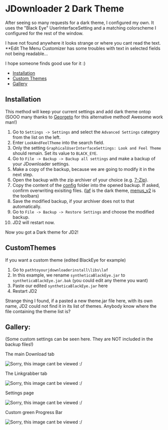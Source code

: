 # JDownloader 2 Dark Theme
After seeing so many requests for a dark theme, I configured my own. 
It uses the "Black Eye" UserInterfaceSetting and a matching colorscheme I configured for the rest of the window. 

I have not found anywhere it looks strange or where you cant read the text. **Edit The Menu Customizer has some troubles with text in selected fields not being readable...

I hope someone finds good use for it :)

- [Installation](#installation)
- [Custom Themes](#customthemes)
- [Gallery](#gallery)

## Installation
This method will keep your current settings and add dark theme ontop
(SOOO many thanks to [Georgeto](https://github.com/Georgeto) for this alternative method! Awesome work man!)
1. Go to `Settings -> Settings` and select the `Advanced Settings` category from the list on the left.
2. Enter `LookAndFeelTheme` into the search field.
3. Only the setting `GraphicalUserInterfaceSettings: Look and Feel Theme` should remain. Set its value to `BLACK_EYE`.
4. Go to `File -> Backup -> Backup all settings` and make a backup of your JDownloader settings.
5. Make a copy of the backup, because we are going to modify it in the next step.
6. Open the backup with the zip archiver of your choice (e.g. [7-Zip](https://www.7-zip.org/)).
7. Copy the content of the [config](config/) folder into the opened backup. If asked, confirm overwriting exisiting files. ([laf](https://github.com/Vinylwalk3r/JDownloader-2-Dark-Theme/tree/master/config/cfg/laf) is the dark theme, [menus_v2](https://github.com/Vinylwalk3r/JDownloader-2-Dark-Theme/tree/master/config/cfg/menus_v2) is the toolbars) 
8. Save the modified backup, if your archiver does not to that automatically.
9. Go to `File -> Backup -> Restore Settings` and choose the modified backup.
10. JD2 will restart now.

Now you got a Dark theme for JD2!

## CustomThemes

If you want a custom theme (edited BlackEye for example)
1. Go to `pathtoyourjdownloaderinstall\libs\laf`
2. In this example, we rename `syntheticaBlackEye.jar` to `syntheticaBlackEye.jar.bak` (you could edit any theme you want)
3. Paste our edited `syntheticaBlackEye.jar` here
4. Restart JD2

Strange thing I found, if a pasted a new theme.jar file here, with its own name, JD2 could not find it in its list of themes. Anybody know where the file containing the theme list is?

## Gallery:
(Some custom settings can be seen here. They are NOT included in the backup files!)

The main Download tab

![Sorry, this image cant be viewed :/ ](https://github.com/Vinylwalk3r/Jdownloader-2-Dark-Theme/blob/master/images/Download.JPG?)

The Linkgrabber tab

![Sorry, this image cant be viewed :/ ](https://github.com/Vinylwalk3r/Jdownloader-2-Dark-Theme/blob/master/images/Linkgrabber.JPG?)

Settings page

![Sorry, this image cant be viewed :/ ](https://github.com/Vinylwalk3r/Jdownloader-2-Dark-Theme/blob/master/images/SettingsTab.JPG?)

Custom green Progress Bar

![Sorry, this image cant be viewed :/ ](https://github.com/Vinylwalk3r/Jdownloader-2-Dark-Theme/blob/master/images/GreenProgressBar.JPG?)
##



